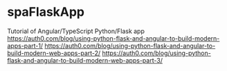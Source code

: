 # spaFlaskApp
Tutorial of Angular/TypeScript Python/Flask app
https://auth0.com/blog/using-python-flask-and-angular-to-build-modern-apps-part-1/
https://auth0.com/blog/using-python-flask-and-angular-to-build-modern-web-apps-part-2/
https://auth0.com/blog/using-python-flask-and-angular-to-build-modern-web-apps-part-3/
